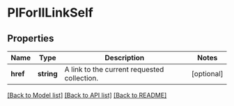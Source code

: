 # PIForIILinkSelf

## Properties
Name | Type | Description | Notes
------------ | ------------- | ------------- | -------------
**href** | **string** | A link to the current requested collection. | [optional] 

[[Back to Model list]](../README.md#documentation-for-models) [[Back to API list]](../README.md#documentation-for-api-endpoints) [[Back to README]](../README.md)


